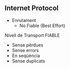 ## Internet Protocol
- Enrutament
	- No Fiable (Best Effort)

Nivell de Transport FIABLE
- Sense pèrdues
- Sense errors
- En seqüència
- Sense duplicats